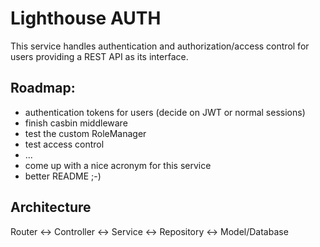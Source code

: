 # Lighthouse AUTH
This service handles authentication and authorization/access control for users providing a REST API as its interface.

## Roadmap:
- authentication tokens for users (decide on JWT or normal sessions)
- finish casbin middleware
- test the custom RoleManager
- test access control
- ...
- come up with a nice acronym for this service
- better README ;-)

## Architecture
Router <-> Controller <-> Service <-> Repository <-> Model/Database